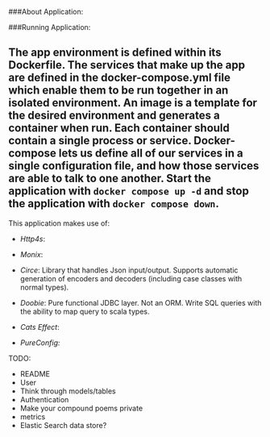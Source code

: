 
###About Application:


###Running Application:

The app environment is defined within its Dockerfile. The services that make up the app are defined in the docker-compose.yml file which enable them to be run together in an isolated environment.  An image is a template for the desired environment and generates a container when run. Each container should contain a single process or service. Docker-compose lets us define all 
of our services in a single configuration file, and how those services are able to talk to one another. 
Start the application with `docker compose up -d` and stop the application with `docker compose down`. 
-----
This application makes use of:

- *Http4s*:

- *Monix*:  

- *Circe*: Library that handles Json input/output. Supports automatic generation of encoders and decoders (including case classes with normal types). 

- *Doobie*: Pure functional JDBC layer. Not an ORM. Write SQL queries with the ability to map query to scala types.

- *Cats Effect*: 

- *PureConfig:* 

TODO:
- README
- User
- Think through models/tables
- Authentication
- Make your compound poems private
- metrics
- Elastic Search data store?
 